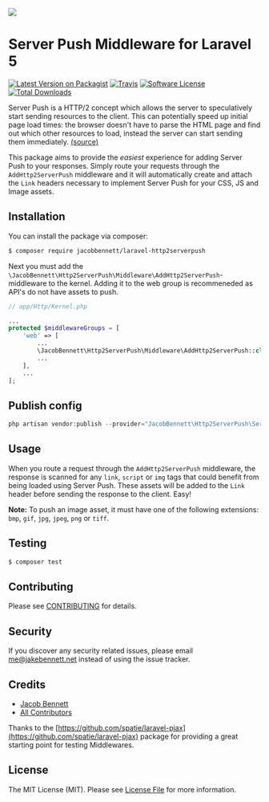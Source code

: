 ![](https://raw.githubusercontent.com/jacobbennett/laravel-http2serverpush/master/server-push.png)

# Server Push Middleware for Laravel 5

[![Latest Version on Packagist](https://img.shields.io/packagist/v/jacobbennett/laravel-Http2ServerPush.svg?maxAge=2592000?style=flat-square)](https://packagist.org/packages/jacobbennett/laravel-http2serverpush)
[![Travis](https://img.shields.io/travis/JacobBennett/laravel-HTTP2ServerPush.svg?maxAge=2592000?style=flat-square)](https://travis-ci.org/JacobBennett/laravel-HTTP2ServerPush)
[![Software License](https://img.shields.io/badge/license-MIT-brightgreen.svg?style=flat-square)](LICENSE.md)
[![Total Downloads](https://img.shields.io/packagist/dt/jacobbennett/laravel-http2serverpush.svg?style=flat-square)](https://packagist.org/packages/jacobbennett/laravel-http2serverpush)

Server Push is a HTTP/2 concept which allows the server to speculatively start sending resources to the client. This can potentially speed up initial page load times: the browser doesn't have to parse the HTML page and find out which other resources to load, instead the server can start sending them immediately. [(source)](http://blog.xebia.com/http2-server-push/)

This package aims to provide the _easiest_ experience for adding Server Push to your responses. 
Simply route your requests through the `AddHttp2ServerPush` middleware and it will automatically create and attach the `Link` headers necessary to implement Server Push for your CSS, JS and Image assets.

## Installation

You can install the package via composer:
``` bash
$ composer require jacobbennett/laravel-http2serverpush
```

Next you must add the `\JacobBennett\Http2ServerPush\Middleware\AddHttp2ServerPush`-middleware to the kernel. Adding it to the web group is recommeneded as API's do not have assets to push.
```php
// app/Http/Kernel.php

...
protected $middlewareGroups = [
    'web' => [
        ...
        \JacobBennett\Http2ServerPush\Middleware\AddHttp2ServerPush::class,
        ...
    ],
    ...
];
```

## Publish config

```php
php artisan vendor:publish --provider="JacobBennett\Http2ServerPush\ServiceProvider"
```


## Usage

When you route a request through the `AddHttp2ServerPush` middleware, the response is scanned for any `link`, `script` or `img` tags that could benefit from being loaded using Server Push. 
These assets will be added to the `Link` header before sending the response to the client. Easy!

**Note:** To push an image asset, it must have one of the following extensions: `bmp`, `gif`, `jpg`, `jpeg`, `png` or `tiff`.

## Testing

``` bash
$ composer test
```

## Contributing

Please see [CONTRIBUTING](CONTRIBUTING.md) for details.

## Security

If you discover any security related issues, please email me@jakebennett.net instead of using the issue tracker.

## Credits

- [Jacob Bennett](https://github.com/jacobbennett)
- [All Contributors](../../contributors)

Thanks to the [https://github.com/spatie/laravel-pjax](https://github.com/spatie/laravel-pjax) package for providing a great starting point for testing Middlewares.

## License

The MIT License (MIT). Please see [License File](LICENSE.md) for more information.
